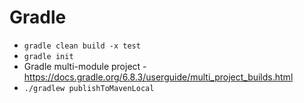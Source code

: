 # Gradle

* `gradle clean build -x test`
* `gradle init`
* Gradle multi-module project - https://docs.gradle.org/6.8.3/userguide/multi_project_builds.html
* `./gradlew publishToMavenLocal`
